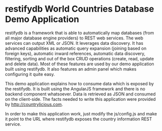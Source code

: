 # restifydb World Countries Database Demo Application #

restifydb is a framework that is able to automatically map databases (from all major database engine providers) to 
REST web services. The web services can output XML or JSON. It leverages data discovery. It has advanced capabilities 
as automatic query expansion (joining based on foreign keys), automatic inward references, automatic data discovery, 
filtering, sorting and out of the box CRUD operations (create, read, update and delete data). Most of these features 
are used by our demo application built using restifydb. It also features an admin panel which makes configuring it 
quite easy.

This demo application explains how to consume data which is exposed by the restifydb. It is built using the AngularJS 
framework and there is no backend component whatsoever. Data is retrieved as JSON and consumed on the client-side. The 
facts needed to write this application were provided by http://countrylicious.com.
 
In order to make this application work, just modify the js/config.js and make it point to the URL where restifydb 
exposes the country information REST service.